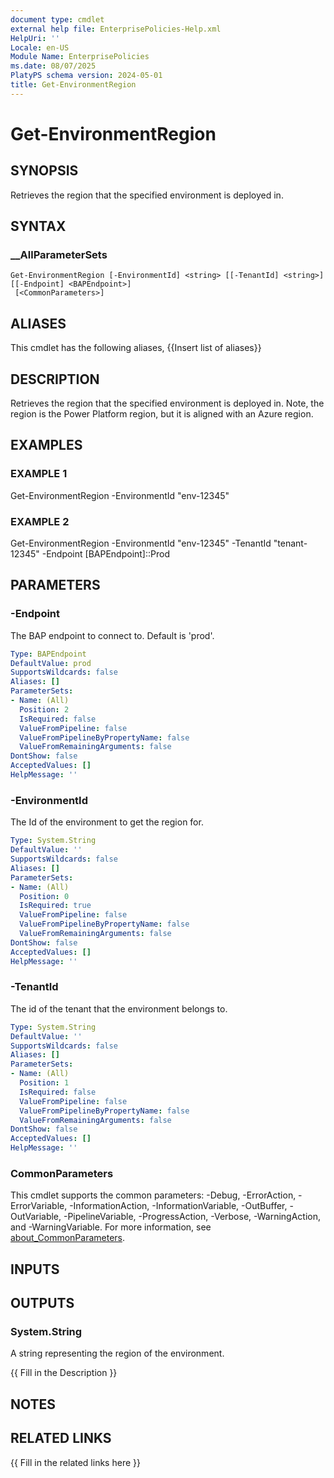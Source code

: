 ```yaml
---
document type: cmdlet
external help file: EnterprisePolicies-Help.xml
HelpUri: ''
Locale: en-US
Module Name: EnterprisePolicies
ms.date: 08/07/2025
PlatyPS schema version: 2024-05-01
title: Get-EnvironmentRegion
---
```


# Get-EnvironmentRegion

## SYNOPSIS

Retrieves the region that the specified environment is deployed in.

## SYNTAX

### __AllParameterSets

```
Get-EnvironmentRegion [-EnvironmentId] <string> [[-TenantId] <string>] [[-Endpoint] <BAPEndpoint>]
 [<CommonParameters>]
```

## ALIASES

This cmdlet has the following aliases,
  {{Insert list of aliases}}

## DESCRIPTION

Retrieves the region that the specified environment is deployed in.
Note, the region is the Power Platform region, but it is aligned with an Azure region.

## EXAMPLES

### EXAMPLE 1

Get-EnvironmentRegion -EnvironmentId "env-12345"

### EXAMPLE 2

Get-EnvironmentRegion -EnvironmentId "env-12345" -TenantId "tenant-12345" -Endpoint [BAPEndpoint]::Prod

## PARAMETERS

### -Endpoint

The BAP endpoint to connect to. Default is 'prod'.

```yaml
Type: BAPEndpoint
DefaultValue: prod
SupportsWildcards: false
Aliases: []
ParameterSets:
- Name: (All)
  Position: 2
  IsRequired: false
  ValueFromPipeline: false
  ValueFromPipelineByPropertyName: false
  ValueFromRemainingArguments: false
DontShow: false
AcceptedValues: []
HelpMessage: ''
```

### -EnvironmentId

The Id of the environment to get the region for.

```yaml
Type: System.String
DefaultValue: ''
SupportsWildcards: false
Aliases: []
ParameterSets:
- Name: (All)
  Position: 0
  IsRequired: true
  ValueFromPipeline: false
  ValueFromPipelineByPropertyName: false
  ValueFromRemainingArguments: false
DontShow: false
AcceptedValues: []
HelpMessage: ''
```

### -TenantId

The id of the tenant that the environment belongs to.

```yaml
Type: System.String
DefaultValue: ''
SupportsWildcards: false
Aliases: []
ParameterSets:
- Name: (All)
  Position: 1
  IsRequired: false
  ValueFromPipeline: false
  ValueFromPipelineByPropertyName: false
  ValueFromRemainingArguments: false
DontShow: false
AcceptedValues: []
HelpMessage: ''
```

### CommonParameters

This cmdlet supports the common parameters: -Debug, -ErrorAction, -ErrorVariable,
-InformationAction, -InformationVariable, -OutBuffer, -OutVariable, -PipelineVariable,
-ProgressAction, -Verbose, -WarningAction, and -WarningVariable. For more information, see
[about_CommonParameters](https://go.microsoft.com/fwlink/?LinkID=113216).

## INPUTS

## OUTPUTS

### System.String
A string representing the region of the environment.

{{ Fill in the Description }}

## NOTES

## RELATED LINKS

{{ Fill in the related links here }}

